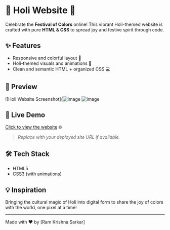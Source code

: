 # 🎨 Holi Website 🌈

Celebrate the **Festival of Colors** online! This vibrant Holi-themed website is crafted with pure **HTML & CSS** to spread joy and festive spirit through code.

## ✨ Features
- Responsive and colorful layout 🎉
- Holi-themed visuals and animations 🌸
- Clean and semantic HTML + organized CSS 💻

## 📸 Preview
![Holi Website Screenshot](![image](https://github.com/user-attachments/assets/8237b93d-b838-4866-a096-8a8ee7a065d5)
![image](https://github.com/user-attachments/assets/8237b93d-b838-4866-a096-8a8ee7a065d5)


## 🚀 Live Demo
[Click to view the website](https://your-live-demo-link.com) 🌐  
> _Replace with your deployed site URL if available._

## 🛠️ Tech Stack
- HTML5
- CSS3 (with animations)

## 💡 Inspiration
Bringing the cultural magic of Holi into digital form to share the joy of colors with the world, one pixel at a time!

---

Made with ❤️ by [Ram Krishna Sarkar]
